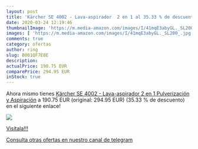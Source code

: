 ```yaml
---
layout: post
title: 'Kärcher SE 4002 - Lava-aspirador  2 en 1 al 35.33 % de descuento'
date: 2020-03-24 12:19:46
thumbnailImage: 'https://m.media-amazon.com/images/I/41mqE3abyGL._SL200_.jpg'
images: [ 'https://m.media-amazon.com/images/I/41mqE3abyGL._SL200_.jpg' ]
comments: true
category: ofertas
author: ring
slug: B001QF7E8E
description:
actualPrice: 190.75 EUR
comparePrice: 294.95 EUR
inStock: true
---
```


Ahora mismo tienes [Kärcher SE 4002 - Lava-aspirador  2 en 1 Pulverización y Aspiración](https://www.amazon.com/dp/B001QF7E8E/?tag=redken08-20) a 190.75 EUR (original: 294.95 EUR) (35.33 %  de descuento) en el siguiente enlace!

[![](https://m.media-amazon.com/images/I/41mqE3abyGL._SL200_.jpg)](https://www.amazon.com/dp/B001QF7E8E/?tag=redken08-20)

[Visítala!!!](https://www.amazon.com/dp/B001QF7E8E/?tag=redken08-20)

[Consulta otras ofertas en nuestro canal de telegram](https://t.me/s/ofertas25)
